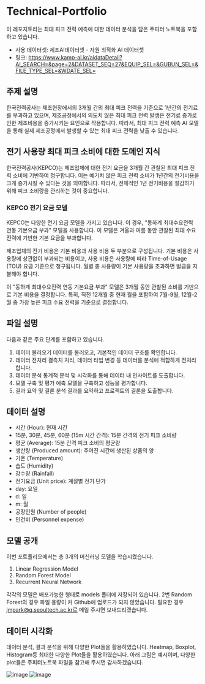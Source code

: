 # Technical-Portfolio

이 레포지토리는 최대 피크 전력 예측에 대한 데이터 분석을 담은 주피터 노트북을 포함하고 있습니다.

+ 사용 데이터셋: 제조AI데이터셋 - 자원 최적화 AI 데이터셋 
+ 링크: https://www.kamp-ai.kr/aidataDetail?AI_SEARCH=&page=2&DATASET_SEQ=27&EQUIP_SEL=&GUBUN_SEL=&FILE_TYPE_SEL=&WDATE_SEL=

## 주제 설명
한국전력공사는 제조현장에서의 3개월 간의 최대 피크 전력을 기준으로 1년간의 전기료를 부과하고 있으며, 제조공정에서의 의도치 않은 최대 피크 전력 발생은 전기료 증가로 인한 제조비용을 증가시키는 요인으로 작용합니다.
따라서, 최대 피크 전력 예측 AI 모델을 통해 실제 제조공정에서 발생할 수 있는 최대 피크 전력을 낮출 수 있습니다.

## 전기 사용량 최대 피크 소비에 대한 도메인 지식
한국전력공사(KEPCO)는 제조업체에 대한 전기 요금을 3개월 간 관찰된 최대 피크 전력 소비에 기반하여 청구합니다. 이는 예기치 않은 피크 전력 소비가 1년간의 전기비용을 크게 증가시킬 수 있다는 것을 의미합니다. 따라서, 전체적인 1년 전기비용을 절감하기 위해 피크 소비량을 관리하는 것이 중요합니다.

### KEPCO 전기 요금 모델
KEPCO는 다양한 전기 요금 모델을 가지고 있습니다. 이 경우, "동하계 최대수요전력 연동 기본요금 부과" 모델을 사용합니다. 이 모델은 겨울과 여름 동안 관찰된 최대 수요 전력에 기반한 기본 요금을 부과합니다.

제조업체의 전기 비용은 기본 비용과 사용 비용 두 부분으로 구성됩니다. 기본 비용은 사용량에 상관없이 부과되는 비용이고, 사용 비용은 사용량에 따라 Time-of-Usage (TOU) 요금 기준으로 청구됩니다. 월별 총 사용량이 기본 사용량을 초과하면 벌금을 지불해야 합니다.

이 "동하계 최대수요전력 연동 기본요금 부과" 모델은 3개월 동안 관찰된 소비를 기반으로 기본 비용을 결정합니다. 특히, 직전 12개월 중 현재 월을 포함하여 7월-9월, 12월-2월 중 가장 높은 피크 수요 전력을 기준으로 결정합니다.

## 파일 설명
다음과 같은 주요 단계를 포함하고 있습니다.
1. 데이터 불러오기
데이터를 불러오고, 기본적인 데이터 구조를 확인합니다.
2. 데이터 전처리
결측치 처리, 데이터 타입 변경 등 데이터를 분석에 적합하게 전처리합니다.
3. 데이터 분석
통계적 분석 및 시각화를 통해 데이터 내 인사이트를 도출합니다.
4. 모델 구축 및 평가
예측 모델을 구축하고 성능을 평가합니다.
5. 결과 요약 및 결론
분석 결과를 요약하고 프로젝트의 결론을 도출합니다.

## 데이터 설명

+ 시간 (Hour): 현재 시간
+ 15분, 30분, 45분, 60분 (15m 시간 간격): 15분 간격의 전기 피크 소비량
+ 평균 (Average): 15분 간격 피크 소비의 평균량
+ 생산량 (Produced amount): 주어진 시간에 생산된 상품의 양
+ 기온 (Temperature)
+ 습도 (Humidity)
+ 강수량 (Rainfall)
+ 전기요금 (Unit price): 계절별 전기 단가
+ day: 요일
+ d: 일
+ m: 월
+ 공장인원 (Number of people)
+ 인건비 (Personnel expense)

## 모델 공개
이번 포트폴리오에서는 총 3개의 머신러닝 모델을 학습시켰습니다.
1. Linear Regression Model
2. Random Forest Model
3. Recurrent Neural Network

각각의 모델은 배포가능한 형태로 models 폴더에 저장되어 있습니다.
2번 Random Forest의 경우 파일 용량이 커 Github에 업로드가 되지 않았습니다. 필요한 경우 jmpark@g.seoultech.ac.kr로 메일 주시면 보내드리겠습니다.

## 데이터 시각화
데이터 분석, 결과 분석을 위해 다양한 Plot들을 활용하였습니다.
Heatmap, Boxplot, Histogram등 최대한 다양한 Plot들을 활용하였습니다.
아래 그림은 예시이며, 다양한 plot들은 주피터노트북 파일을 참고해 주시면 감사하겠습니다. 

![image](https://github.com/Jammjm/Technical-Portfolio/assets/68116531/074130ba-c858-4f36-b14d-50e3ba2dabbe)
![image](https://github.com/Jammjm/Technical-Portfolio/assets/68116531/2e08ef95-0a76-4e91-bf8b-f3e78cc533f2)


